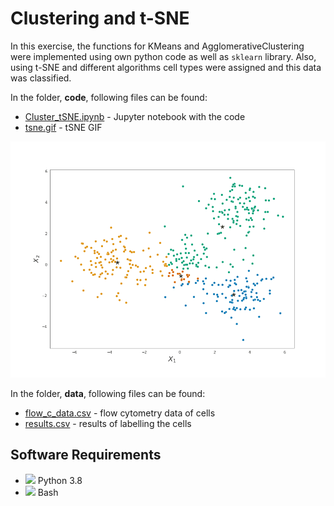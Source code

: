 # Clustering and t-SNE
In this exercise, the functions for KMeans and AgglomerativeClustering were implemented using own python code as well as `sklearn` library. Also, using t-SNE and different algorithms cell types were assigned and this data was classified.

In the folder, **code**, following files can be found:
* [Cluster_tSNE.ipynb](https://github.com/AnnaToi01/BI_ML_2021/blob/hw3/hw3_clustering/code/Cluster_tSNE.ipynb) - Jupyter notebook with the code
* [tsne.gif](https://github.com/AnnaToi01/BI_ML_2021/blob/hw3/hw3_clustering/code/tsne.gif) - tSNE GIF

![tsne.gif](https://github.com/AnnaToi01/BI_ML_2021/blob/hw3/hw3_clustering/code/tsne.gif)

In the folder, **data**, following files can be found:
* [flow_c_data.csv](https://github.com/AnnaToi01/BI_ML_2021/blob/hw3/hw3_clustering/data/flow_c_data.csv) - flow cytometry data of cells
* [results.csv](https://github.com/AnnaToi01/BI_ML_2021/blob/hw3/hw3_clustering/data/results.csv) - results of labelling the cells


## Software Requirements

* <img src=https://github.com/simple-icons/simple-icons/blob/develop/icons/python.svg height=20> Python 3.8
* <img src=https://github.com/simple-icons/simple-icons/blob/develop/icons/gnubash.svg height=20> Bash
